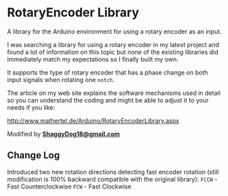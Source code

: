 # RotaryEncoder Library

A library for the Arduino environment for using a rotary encoder as an input.

I was searching a library for using a rotary encoder in my latest project and found a lot of information on this topic but none of the existing libraries did immediately match my expectations so I finally built my own. 

It supports the type of rotary encoder that has a phase change on both input signals when rotating one `notch`.

The article on my web site explains the software mechanisms used in detail so you can understand
the coding and might be able to adjust it to your needs if you like:

<http://www.mathertel.de/Arduino/RotaryEncoderLibrary.aspx>

Modified by **ShaggyDog18@gmail.com**

## Change Log

Introduced two new rotation directions detecting fast encoder rotation (still modification is 100% backward compatible with the original library): 
  `FCCW` - Fast Counterclockwise
  `FCW`  - Fast Clockwise
